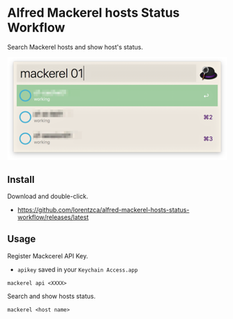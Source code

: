 # Alfred Mackerel hosts Status Workflow

Search Mackerel hosts and show host's status.

![](./image.png)

## Install

Download and double-click.

- https://github.com/lorentzca/alfred-mackerel-hosts-status-workflow/releases/latest

## Usage

Register Mackcerel API Key.

- `apikey` saved in your `Keychain Access.app`

```
mackerel api <XXXX>
```

Search and show hosts status.

```
mackerel <host name>
```
